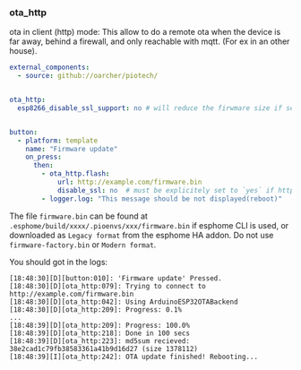 ### ota_http

ota in client (http) mode: This allow to do a remote ota when the device is far away, behind a firewall, and only reachable with mqtt. (For ex in an other house).



```yaml
external_components:
  - source: github://oarcher/piotech/


ota_http:
  esp8266_disable_ssl_support: no # will reduce the firwmare size if set to `yes`


button:
  - platform: template
    name: "Firmware update"
    on_press:
      then:
        - ota_http.flash:
            url: http://example.com/firmware.bin
            disable_ssl: no  # must be explicitely set to `yes` if https is used.
        - logger.log: "This message should be not displayed(reboot)"
```

The file `firmware.bin` can be found at `.esphome/build/xxxx/.pioenvs/xxx/firmware.bin` if esphome CLI is used, or downloaded as `Legacy format` from the esphome HA addon. Do not use `firmware-factory.bin` or `Modern format`.

You should got in the logs:
```
[18:48:30][D][button:010]: 'Firmware update' Pressed.
[18:48:30][D][ota_http:079]: Trying to connect to http://example.com/firmware.bin
[18:48:30][D][ota_http:042]: Using ArduinoESP32OTABackend
[18:48:30][D][ota_http:209]: Progress: 0.1%
...
[18:48:39][D][ota_http:209]: Progress: 100.0%
[18:48:39][D][ota_http:218]: Done in 100 secs
[18:48:39][D][ota_http:223]: md5sum recieved: 38e2cad1c79fb38583361a41b9d16d27 (size 1378112)
[18:48:39][I][ota_http:242]: OTA update finished! Rebooting...
```
